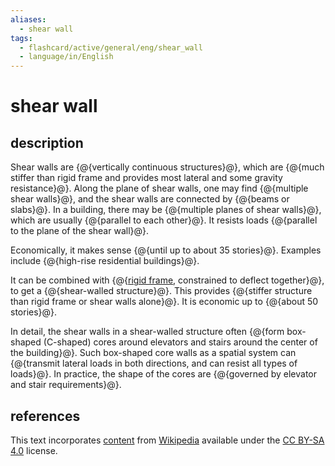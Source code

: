 ```yaml
---
aliases:
  - shear wall
tags:
  - flashcard/active/general/eng/shear_wall
  - language/in/English
---
```


# shear wall

## description

Shear walls are {@{vertically continuous structures}@}, which are {@{much stiffer than rigid frame and provides most lateral and some gravity resistance}@}. Along the plane of shear walls, one may find {@{multiple shear walls}@}, and the shear walls are connected by {@{beams or slabs}@}. In a building, there may be {@{multiple planes of shear walls}@}, which are usually {@{parallel to each other}@}. It resists loads {@{parallel to the plane of the shear wall}@}. <!--SR:!2025-05-21,282,330!2025-03-09,209,310!2026-03-16,488,310!2025-01-27,190,310!2025-01-22,188,310!2025-04-05,247,330!2026-08-23,630,330-->

Economically, it makes sense {@{until up to about 35 stories}@}. Examples include {@{high-rise residential buildings}@}. <!--SR:!2026-11-26,704,330!2026-05-25,504,310-->

It can be combined with {@{[rigid frame](rigid%20frame.md), constrained to deflect together}@}, to get a {@{shear-walled structure}@}. This provides {@{stiffer structure than rigid frame or shear walls alone}@}. It is economic up to {@{about 50 stories}@}. <!--SR:!2025-02-17,193,310!2026-11-11,693,330!2025-02-28,193,290!2026-05-14,496,310-->

In detail, the shear walls in a shear-walled structure often {@{form box-shaped (C-shaped) cores around elevators and stairs around the center of the building}@}. Such box-shaped core walls as a spatial system can {@{transmit lateral loads in both directions, and can resist all types of loads}@}. In practice, the shape of the cores are {@{governed by elevator and stair requirements}@}. <!--SR:!2025-01-31,181,310!2025-05-23,250,290!2025-07-21,292,290-->

## references

This text incorporates [content](https://en.wikipedia.org/wiki/shear_wall) from [Wikipedia](Wikipedia.md) available under the [CC BY-SA 4.0](https://creativecommons.org/licenses/by-sa/4.0/) license.
